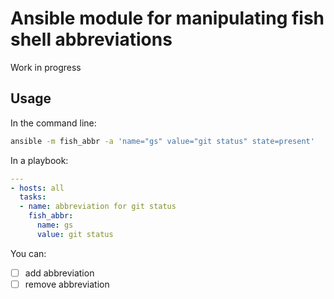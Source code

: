 # Ansible module for manipulating fish shell abbreviations

Work in progress

## Usage
In the command line:
```bash
ansible -m fish_abbr -a 'name="gs" value="git status" state=present'
```

In a playbook:
```yml
---
- hosts: all
  tasks:
  - name: abbreviation for git status
    fish_abbr:
      name: gs
      value: git status 
```

You can:

* [ ] add abbreviation
* [ ] remove abbreviation